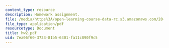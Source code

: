 ```yaml
---
content_type: resource
description: Homework assignment.
file: /media/https%3A/open-learning-course-data-rc.s3.amazonaws.com/20-309-biological-engineering-ii-instrumentation-and-measurement-fall-2006/7ea06f60372381b56301fa11c890f9c5_hw2.pdf
file_type: application/pdf
resourcetype: Document
title: hw2.pdf
uid: 7ea06f60-3723-81b5-6301-fa11c890f9c5
---
```

